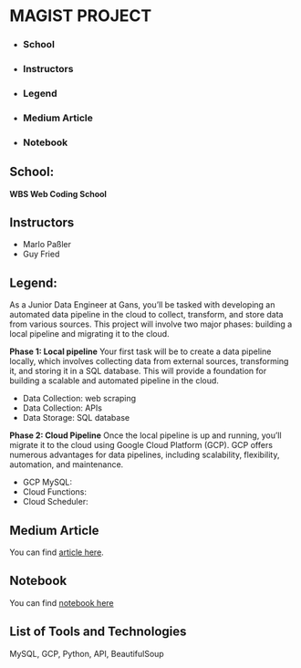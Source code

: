 # MAGIST PROJECT

* ### School
* ### Instructors
* ### Legend
* ### Medium Article
* ### Notebook


## School:
    
__WBS Web Coding School__

## Instructors
* Marlo Paßler
* Guy Fried


## Legend:
As a Junior Data Engineer at Gans, you’ll be tasked with developing an automated data pipeline in the cloud to collect, transform, and store data from various sources. This project will involve two major phases: building a local pipeline and migrating it to the cloud.

__Phase 1: Local pipeline__
Your first task will be to create a data pipeline locally, which involves collecting data from external sources, transforming it, and storing it in a SQL database. This will provide a foundation for building a scalable and automated pipeline in the cloud.
* Data Collection: web scraping
* Data Collection: APIs
* Data Storage: SQL database

__Phase 2: Cloud Pipeline__
Once the local pipeline is up and running, you’ll migrate it to the cloud using Google Cloud Platform (GCP). GCP offers numerous advantages for data pipelines, including scalability, flexibility, automation, and maintenance.
* GCP MySQL:
* Cloud Functions:
* Cloud Scheduler:

## Medium Article
You can find [article here](https://medium.com/@andrii.mekhanich/%D0%BC%D1%96%D0%B9-etl-%D0%BA%D0%BE%D0%BD%D0%B2%D0%B5%D1%94%D1%80-%D1%82%D0%B0-%D1%94%D0%B4%D0%B8%D0%BD%D0%B8%D0%B9-%D0%BF%D1%80%D0%BE%D1%81%D1%82%D1%96%D1%80-%D1%8F%D0%BA%D0%B8%D0%B9-%D0%BC%D0%B5%D0%BD%D0%B5-%D0%BC%D0%B0%D0%BB%D0%BE-%D0%BD%D0%B5-%D0%B7%D0%BB%D0%B0%D0%BC%D0%B0%D0%B2-79b8de3521e6).

## Notebook
You can find [notebook here](https://github.com/MekhAnd/Practice-DADS/blob/main/WBSCodingSchool/ETL_pipline_project/ETL_pipline_project.ipynb)

## List of Tools and Technologies
MySQL, GCP, Python, API, BeautifulSoup


